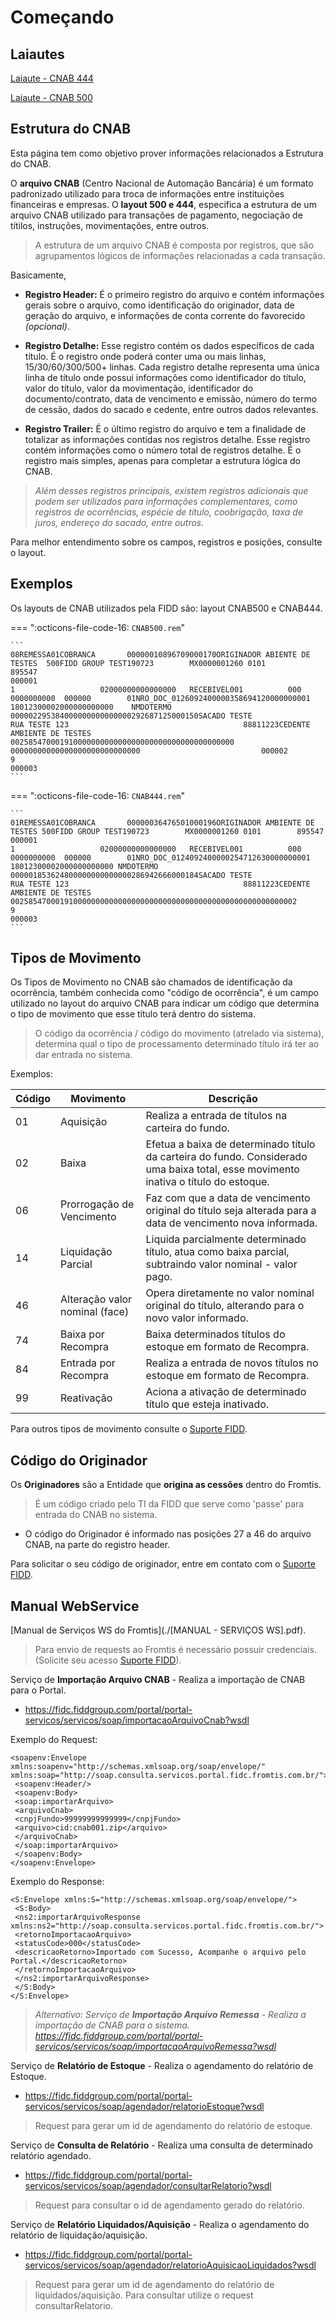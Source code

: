 # Começando

## Laiautes

[Laiaute - CNAB 444](./CNAB444_REMESSA_FIDD.pdf)

[Laiaute - CNAB 500](./CNAB500_REMESSA_FIDD.pdf)

## Estrutura do CNAB

Esta página tem como objetivo prover informações relacionados a Estrutura do CNAB.

O **arquivo CNAB** (Centro Nacional de Automação Bancária) é um formato padronizado utilizado para troca de informações entre instituições financeiras e empresas. O **layout 500 e 444**, especifica a estrutura de um arquivo CNAB utilizado para transações de pagamento, negociação de títilos, instruções, movimentações, entre outros.
> A estrutura de um arquivo CNAB é composta por registros, que são agrupamentos lógicos de informações relacionadas a cada transação.

Basicamente,

- **Registro Header:** É o primeiro registro do arquivo e contém informações gerais sobre o arquivo, como identificação do originador, data de geração do arquivo, e informações de conta corrente do favorecido *(opcional)*.
    
- **Registro Detalhe:** Esse registro contém os dados específicos de cada título. É o registro onde poderá conter uma ou mais linhas, 15/30/60/300/500+ linhas. Cada registro detalhe representa uma única linha de título onde possui informações como identificador do título, valor do título, valor da movimentação, identificador do documento/contrato, data de vencimento e emissão, número do termo de cessão, dados do sacado e cedente, entre outros dados relevantes.
    
- **Registro Trailer:** É o último registro do arquivo e tem a finalidade de totalizar as informações contidas nos registros detalhe. Esse registro contém informações como o número total de registros detalhe. É o registro mais simples, apenas para completar a estrutura lógica do CNAB.

>*Além desses registros principais, existem registros adicionais que podem ser utilizados para informações complementares, como registros de ocorrências, espécie de título, coobrigação, taxa de juros, endereço do sacado, entre outros.*

Para melhor entendimento sobre os campos, registros e posições, consulte o layout.

## Exemplos

Os layouts de CNAB utilizados pela FIDD são: layout CNAB500 e CNAB444.

=== ":octicons-file-code-16: `CNAB500.rem`"
 
 
	```
    08REMESSA01COBRANCA       00000010896709000170ORIGINADOR ABIENTE DE TESTES  500FIDD GROUP TEST190723        MX0000001260 0101        895547                                                                                                                                                                                                                                                                                                                                                                   000001     
	1                   02000000000000000   RECEBIVEL001          000                 0000000000  000000        01NRO_DOC_0126092400000358694120000000001 18012300002000000000000    NMDOTERMO      000002295384000000000000000292687125000150SACADO TESTE                            RUA TESTE 123                                       88811223CEDENTE AMBIENTE DE TESTES                    00258547000191000000000000000000000000000000000000        00000000000000000000000000000                           000002
	9                                                                                                                                                                                                                                                                                                                                                                                                                                                                                                             000003
	```

=== ":octicons-file-code-16: `CNAB444.rem`"
 
 
	```
    01REMESSA01COBRANCA       00000036476501000196ORIGINADOR AMBIENTE DE TESTES 500FIDD GROUP TEST190723        MX0000001260 0101        895547                                                                                                                                                                                                                                                                                                           000001
    1                   02000000000000000   RECEBIVEL001          000                 0000000000  000000        01NRO_DOC_0124092400000254712630000000001 18012300002000000000000 NMDOTERMO         000001853624800000000000000286942666000184SACADO TESTE                            RUA TESTE 123                                       88811223CEDENTE AMBIENTE DE TESTES                    0025854700019100000000000000000000000000000000000000000000000002
    9                                                                                                                                                                                                                                                                                                                                                                                                                                                     000003
	```

## Tipos de Movimento

Os Tipos de Movimento no CNAB são chamados de identificação da ocorrência, também conhecida como "código de ocorrência", é um campo utilizado no layout do arquivo CNAB para indicar um código que determina o tipo de movimento que esse título terá dentro do sistema.
> O código da ocorrência / código do movimento (atrelado via sistema), determina qual o tipo de processamento determinado título irá ter ao dar entrada no sistema.
 
Exemplos:

|Código|Movimento|Descrição|
|----------------|-------------------------------|-----------------------------|
|01|Aquisição|Realiza a entrada de títulos na carteira do fundo.        |
|02|Baixa|Efetua a baixa de determinado título da carteira do fundo. Considerado uma baixa total, esse movimento inativa o título do estoque.          |
|06|Prorrogação de Vencimento|Faz com que a data de vencimento original do título seja alterada para a data de vencimento nova informada.|
|14|Liquidação Parcial|Liquida parcialmente determinado título, atua como baixa parcial, subtraindo valor nominal - valor pago.|
|46|Alteração valor nominal (face)|Opera diretamente no valor nominal original do título, alterando para o novo valor informado.|
|74|Baixa por Recompra|Baixa determinados títulos do estoque em formato de Recompra.|
|84|Entrada por Recompra|Realiza a entrada de novos títulos no estoque em formato de Recompra.|
|99|Reativação|Aciona a ativação de determinado título que esteja inativado.|

Para outros tipos de movimento consulte o [Suporte FIDD](mailto:nicolas.schmidt@fiddgroup.com).

## Código do Originador
Os **Originadores** são a Entidade que **origina as cessões** dentro do Fromtis.
> É um código criado pelo TI da FIDD que serve como 'passe' para entrada do CNAB no sistema.

- O código do Originador é informado nas posições 27 a 46 do arquivo CNAB, na parte do registro header.

Para solicitar o seu código de originador, entre em contato com o [Suporte FIDD](mailto:nicolas.schmidt@fiddgroup.com).


## Manual WebService

[Manual de Serviços WS do Fromtis](./[MANUAL - SERVIÇOS WS].pdf).

>Para envio de requests ao Fromtis é necessário possuir credenciais.
>(Solicite seu acesso  [Suporte FIDD](mailto:nicolas.schmidt@fiddgroup.com)).

Serviço de **Importação Arquivo CNAB** - Realiza a importação de CNAB para o Portal.

- https://fidc.fiddgroup.com/portal/portal-servicos/servicos/soap/importacaoArquivoCnab?wsdl

Exemplo do Request:

    <soapenv:Envelope xmlns:soapenv="http://schemas.xmlsoap.org/soap/envelope/" 
    xmlns:soap="http://soap.consulta.servicos.portal.fidc.fromtis.com.br/">
     <soapenv:Header/>
     <soapenv:Body>
     <soap:importarArquivo>
     <arquivoCnab>
     <cnpjFundo>99999999999999</cnpjFundo>
     <arquivo>cid:cnab001.zip</arquivo>
     </arquivoCnab>
     </soap:importarArquivo>
     </soapenv:Body>
    </soapenv:Envelope>


Exemplo do Response:

    <S:Envelope xmlns:S="http://schemas.xmlsoap.org/soap/envelope/">
     <S:Body>
     <ns2:importarArquivoResponse xmlns:ns2="http://soap.consulta.servicos.portal.fidc.fromtis.com.br/">
     <retornoImportacaoArquivo>
     <statusCode>000</statusCode>
     <descricaoRetorno>Importado com Sucesso, Acompanhe o arquivo pelo 
    Portal.</descricaoRetorno>
     </retornoImportacaoArquivo>
     </ns2:importarArquivoResponse>
     </S:Body>
    </S:Envelope>


> *Alternativo*:
>*Serviço de **Importação Arquivo Remessa** - Realiza a importação de CNAB para o sistema.*
>*https://fidc.fiddgroup.com/portal/portal-servicos/servicos/soap/importacaoArquivoRemessa?wsdl*

Serviço de **Relatório de Estoque** - Realiza o agendamento do relatório de Estoque.
- https://fidc.fiddgroup.com/portal/portal-servicos/servicos/soap/agendador/relatorioEstoque?wsdl
> Request para gerar um id de agendamento do relatório de estoque.

Serviço de **Consulta de Relatório** - Realiza uma consulta de determinado relatório agendado.
- https://fidc.fiddgroup.com/portal/portal-servicos/servicos/soap/agendador/consultarRelatorio?wsdl
> Request para consultar o id de agendamento gerado do relatório.

Serviço de **Relatório Liquidados/Aquisição** - Realiza o agendamento do relatório de liquidação/aquisição.
- https://fidc.fiddgroup.com/portal/portal-servicos/servicos/soap/agendador/relatorioAquisicaoLiquidados?wsdl
> Request para gerar um id de agendamento do relatório de liquidados/aquisição. Para consultar utilize o request consultarRelatorio.
